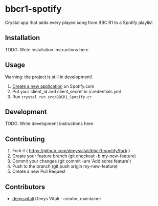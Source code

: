 # bbcr1-spotify

Crystal app that adds every played song from BBC R1 to a Spotify playlist

## Installation

TODO: Write installation instructions here

## Usage

Warning: the project is still in development!

1. [Create a new application](https://developer.spotify.com/my-applications/) on Spotify.com
2. Put your client_id and client_secret in /credentials.yml
3. Run `crystal run src/BBCR1_Spotify.cr`

## Development

TODO: Write development instructions here

## Contributing

1. Fork it ( https://github.com/denysvitali/bbcr1-spotify/fork )
2. Create your feature branch (git checkout -b my-new-feature)
3. Commit your changes (git commit -am 'Add some feature')
4. Push to the branch (git push origin my-new-feature)
5. Create a new Pull Request

## Contributors

- [denysvitali](https://github.com/denysvitali) Denys Vitali - creator, maintainer
